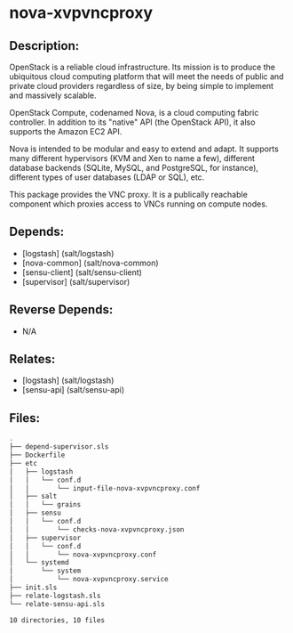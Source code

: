 # nova-xvpvncproxy

## Description:

OpenStack is a reliable cloud infrastructure. Its mission is to produce the ubiquitous cloud computing platform that will meet the needs of public and private cloud providers regardless of size, by being simple to implement and massively scalable.

OpenStack Compute, codenamed Nova, is a cloud computing fabric controller. In addition to its "native" API (the OpenStack API), it also supports the Amazon EC2 API.

Nova is intended to be modular and easy to extend and adapt. It supports many different hypervisors (KVM and Xen to name a few), different database backends (SQLite, MySQL, and PostgreSQL, for instance), different types of user databases (LDAP or SQL), etc.

This package provides the VNC proxy. It is a publically reachable component which proxies access to VNCs running on compute nodes.

## Depends:

  -  [logstash] (salt/logstash)
  -  [nova-common] (salt/nova-common)
  -  [sensu-client] (salt/sensu-client)
  -  [supervisor] (salt/supervisor)

## Reverse Depends:

  -  N/A

## Relates:

  -  [logstash] (salt/logstash)
  -  [sensu-api] (salt/sensu-api)

## Files:

```bash
.
├── depend-supervisor.sls
├── Dockerfile
├── etc
│   ├── logstash
│   │   └── conf.d
│   │       └── input-file-nova-xvpvncproxy.conf
│   ├── salt
│   │   └── grains
│   ├── sensu
│   │   └── conf.d
│   │       └── checks-nova-xvpvncproxy.json
│   ├── supervisor
│   │   └── conf.d
│   │       └── nova-xvpvncproxy.conf
│   └── systemd
│       └── system
│           └── nova-xvpvncproxy.service
├── init.sls
├── relate-logstash.sls
└── relate-sensu-api.sls

10 directories, 10 files
```
